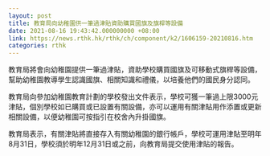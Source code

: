 ```yaml
---
layout: post
title: 教育局向幼稚園供一筆過津貼資助購買國旗及旗桿等設備
date: 2021-08-16 19:43:42.000000000 +08:00
link: https://news.rthk.hk/rthk/ch/component/k2/1606159-20210816.htm
categories: rthk
---
```


教育局將會向幼稚園提供一筆過津貼，資助學校購買國旗及可移動式旗桿等設備，幫助幼稚園教導學生認識國旗、相關知識和禮儀，以培養他們的國民身分認同。

教育局向參加幼稚園教育計劃的學校發出文件表示，學校可獲一筆過上限3000元津貼，個別學校如已購買或已設置有關設備，亦可以運用有關津貼用作添置或更新相關設備，以便幼稚園可按指引在校舍內升掛國旗。

教育局表示，有關津貼將直接存入有關幼稚園的銀行帳戶，學校可運用津貼至明年8月31日，學校須於明年12月31日或之前，向教育局提交使用津貼的報告。
